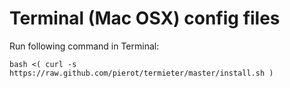 Terminal (Mac OSX) config files
===============================

Run following command in Terminal:

`bash <( curl -s https://raw.github.com/pierot/termieter/master/install.sh )`
